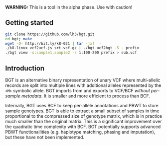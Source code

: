**WARNING:** This is a tool in the alpha phase. Use with caution!

## Getting started
```sh
git clone https://github.com/lh3/bgt.git
cd bgt; make
wget -O- http://bit.ly/k8-021 | tar -jxf  -
./k8-linux vcf2ucf.js srt.vcf.gz | ./bgt ucf2bgt -S - prefix
./bgt view -s:sample1,sample2 -r 1:100-200 prefix > sub.vcf
```

## Introduction

BGT is an alternative binary representation of unary VCF where multi-allelic
records are split into multiple lines with additional alleles represented by
the `<M>` symbolic allele. BGT imports from and exports to VCF/BCF *without
per-sample metadata*. It is smaller and more efficient to process than BCF.

Internally, BGT uses BCF to keep per-allele annotations and PBWT to store
sample genotypes. BGT is able to extract a small subset of samples in time
proportional to the compressed size of genotype matrix, which is in practice
much smaller than the original matrix. This is a significant improvement over
the quadratic time complexity with BCF. BGT potentially supports advanced PBWT
functionailities (e.g. haplotype matching, phasing and imputation), but these
have not been implemented.
